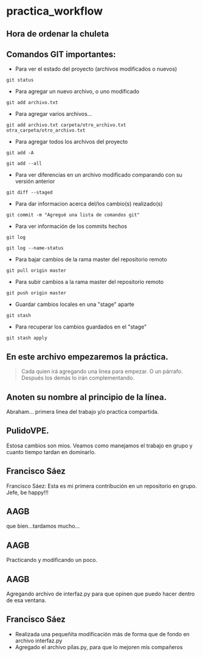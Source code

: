 # practica_workflow

## Hora de ordenar la chuleta
## Comandos GIT importantes:

- Para ver el estado del proyecto (archivos modificados o nuevos)
```Shell
git status
```

- Para agregar un nuevo archivo, o uno modificado
```Shell
git add archivo.txt
```
- Para agregar varios archivos...
```Shell
git add archivo.txt carpeta/otro_archivo.txt otra_carpeta/otro_archivo.txt
```
- Para agregar todos los archivos del proyecto
```Shell
git add -A

git add --all
```

- Para ver diferencias en un archivo modificado comparando con su versión anterior
```Shell
git diff --staged
```

- Para dar informacion acerca del/los cambio(s) realizado(s)
```Shell
git commit -m "Agregué una lista de comandos git"
```
- Para ver información de los commits hechos
```Shell
git log

git log --name-status
```

- Para bajar cambios de la rama master del repositorio remoto
```Shell
git pull origin master
```
- Para subir cambios a la rama master del repositorio remoto
```Shell
git push origin master
```

- Guardar cambios locales en una "stage" aparte
```Shell
git stash
```
- Para recuperar los cambios guardados en el "stage"
```Shell
git stash apply
```


## En este archivo empezaremos la práctica. 

> Cada quien irá agregando una linea para empezar. O un párrafo. Después los demás lo irán complementando.

## Anoten su nombre al principio de la línea.
Abraham... primera linea del trabajo y/o practica compartida.


## PulidoVPE.
Estosa cambios son mios. Veamos como manejamos el trabajo en grupo y cuanto tiempo tardan en dominarlo.


## Francisco Sáez
Francisco Sáez: Esta es mi primera contribución en un repositorio en grupo.
Jefe, be happy!!!

## AAGB
que bien...tardamos mucho...

## AAGB

Practicando y modificando un poco.

## AAGB 
Agregando archivo de interfaz.py para que opinen que puedo hacer dentro de esa ventana.

## Francisco Sáez
- Realizada una pequeñita modificación más de forma que de fondo en archivo interfaz.py
- Agregado el archivo pilas.py, para que lo mejoren mis compañeros